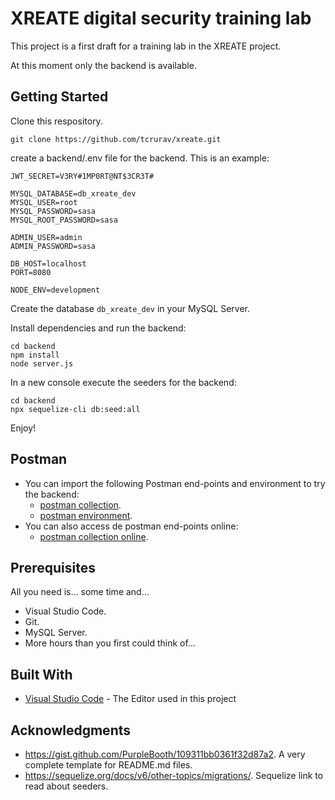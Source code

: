# XREATE digital security training lab

This project is a first draft for a training lab in the XREATE project.

At this moment only the backend is available.

## Getting Started

Clone this respository.

```
git clone https://github.com/tcrurav/xreate.git
```

create a backend/.env file for the backend. This is an example:

```
JWT_SECRET=V3RY#1MP0RT@NT$3CR3T#

MYSQL_DATABASE=db_xreate_dev
MYSQL_USER=root
MYSQL_PASSWORD=sasa
MYSQL_ROOT_PASSWORD=sasa

ADMIN_USER=admin
ADMIN_PASSWORD=sasa

DB_HOST=localhost
PORT=8080

NODE_ENV=development
```

Create the database ```db_xreate_dev``` in your MySQL Server.

Install dependencies and run the backend:

```
cd backend
npm install
node server.js
```

In a new console execute the seeders for the backend:

```
cd backend
npx sequelize-cli db:seed:all
```

Enjoy!

## Postman
* You can import the following Postman end-points and environment to try the backend: 
  - [postman collection](postman/metaverse.postman_collection.json).
  - [postman environment](postman/metaverse.postman_environment.json).
* You can also access de postman end-points online: 
  - [postman collection online](https://documenter.getpostman.com/view/3446841/2sAYBPmZqP).

## Prerequisites

All you need is... some time and...
* Visual Studio Code.
* Git.
* MySQL Server.
* More hours than you first could think of...

## Built With

* [Visual Studio Code](https://code.visualstudio.com/) - The Editor used in this project

## Acknowledgments

* https://gist.github.com/PurpleBooth/109311bb0361f32d87a2. A very complete template for README.md files.
* https://sequelize.org/docs/v6/other-topics/migrations/. Sequelize link to read about seeders.